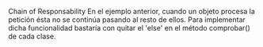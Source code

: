 Chain of Responsability
  En el ejemplo anterior, cuando un objeto procesa la petición ésta no se continúa pasando al resto de ellos. Para implementar dicha funcionalidad bastaría con quitar el 'else' en el método comprobar() de cada clase.


